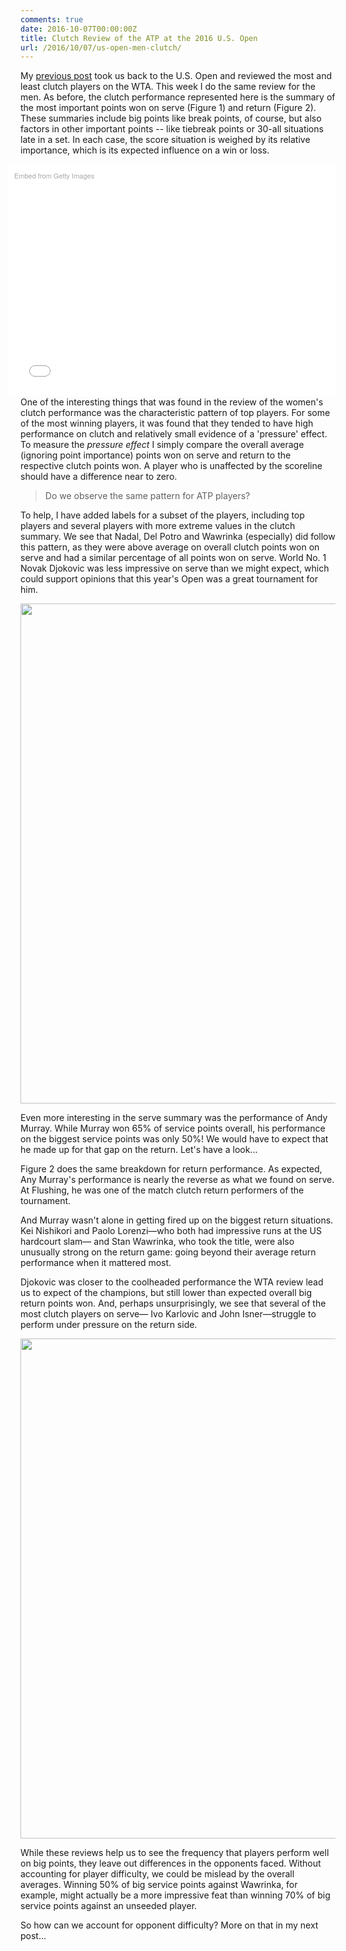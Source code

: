 ```yaml
---
comments: true
date: 2016-10-07T00:00:00Z
title: Clutch Review of the ATP at the 2016 U.S. Open
url: /2016/10/07/us-open-men-clutch/
---
```


My [previous post](http://on-the-t.com/2016/09/23/US-Open-Women-Clutch/) took us back to the U.S. Open and reviewed the most and least clutch players on the WTA. This week I do the same review for the men. As before, the clutch performance represented here is the summary of the most important points won on serve (Figure 1) and return (Figure 2). These summaries include big points like break points, of course, but also factors in other important points -- like tiebreak points or 30-all situations late in a set. In each case, the score situation is weighed by its relative importance, which is its expected influence on a win or loss. 

<!--more-->

<div class="getty embed image" style="background-color:#fff;display:inline-block;font-family:'Helvetica Neue',Helvetica,Arial,sans-serif;color:#a7a7a7;font-size:11px;width:100%;max-width:594px;float:right;padding:2%;"><div style="padding:0;margin:0;text-align:left;"><a href="http://www.gettyimages.com/detail/601340314" target="_blank" style="color:#a7a7a7;text-decoration:none;font-weight:normal !important;border:none;display:inline-block;">Embed from Getty Images</a></div><div style="overflow:hidden;position:relative;height:0;padding:66.666667% 0 0 0;width:100%;"><iframe src="//embed.gettyimages.com/embed/601340314?et=y0Q7wzmcSldOEuhvxj4_gw&viewMoreLink=on&sig=nRwi86WW_aQ0heY5kQk_QNjJuYK2kMytUyxoNN0iddQ=&caption=true" width="594" height="396" scrolling="no" frameborder="0" style="display:inline-block;position:absolute;top:0;left:0;width:100%;height:100%;margin:0;"></iframe></div><p style="margin:0;"></p></div>

One of the interesting things that was found in the review of the women's clutch performance was the characteristic pattern of top players. For some of the most winning players, it was found that they tended to have high performance on clutch and relatively small evidence of a 'pressure' effect. To measure the _pressure effect_ I simply compare the overall average (ignoring point importance) points won on serve and return to the respective clutch points won. A player who is unaffected by the scoreline should have a difference near to zero.

> Do we observe the same pattern for ATP players?

To help, I have added labels for a subset of the players, including top players and several players with more extreme values in the clutch summary. We see that Nadal, Del Potro and Wawrinka (especially) did follow this pattern, as they were above average on overall clutch points won on serve and had a similar percentage of all points won on serve. World No. 1 Novak Djokovic was less impressive on serve than we might expect, which could support opinions that this year's Open was a great tournament for him.


<div>
    <a href="https://plot.ly/~on-the-t/956/" target="_blank" title="" style="display: block; text-align: center;"><img src="https://plot.ly/~on-the-t/956.png" alt="" style="max-width: 100%;width: 800px;"  width="800" onerror="this.onerror=null;this.src='https://plot.ly/404.png';" /></a>
    <script data-plotly="on-the-t:956"  src="https://plot.ly/embed.js" async></script>
</div>

Even more interesting in the serve summary was the performance of Andy Murray. While Murray won 65% of service points overall, his performance on the biggest service points was only 50%! We would have to expect that he made up for that gap on the return. Let's have a look...

Figure 2 does the same breakdown for return performance. As expected, Any Murray's performance is nearly the reverse as what we found on serve. At Flushing, he was one of the match clutch return performers of the tournament. 

And Murray wasn't alone in getting fired up on the biggest return situations. Kei Nishikori and Paolo Lorenzi&mdash;who both had impressive runs at the US hardcourt slam&mdash; and Stan Wawrinka, who took the title, were also unusually strong on the return game: going beyond their average return performance when it mattered most.

Djokovic was closer to the coolheaded performance the WTA review lead us to expect of the champions, but still lower than expected overall big return points won. And, perhaps unsurprisingly, we see that several of the most clutch players on serve&mdash; Ivo Karlovic and John Isner&mdash;struggle to perform under pressure on the return side.


<div>
    <a href="https://plot.ly/~on-the-t/958/" target="_blank" title="" style="display: block; text-align: center;"><img src="https://plot.ly/~on-the-t/958.png" alt="" style="max-width: 100%;width: 800px;"  width="800" onerror="this.onerror=null;this.src='https://plot.ly/404.png';" /></a>
    <script data-plotly="on-the-t:958"  src="https://plot.ly/embed.js" async></script>
</div>

While these reviews help us to see the frequency that players perform well on big points, they leave out differences in the opponents faced. Without accounting for player difficulty, we could be mislead by the overall averages. Winning 50% of big service points against Wawrinka, for example, might actually be a more impressive feat than winning 70% of big service points against an unseeded player. 

So how can we account for opponent difficulty? More on that in my next post...


